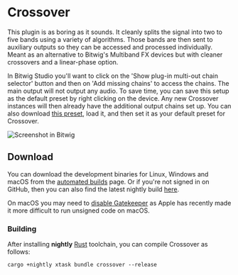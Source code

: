 # Crossover

This plugin is as boring as it sounds. It cleanly splits the signal into two to
five bands using a variety of algorithms. Those bands are then sent to auxiliary
outputs so they can be accessed and processed individually. Meant as an
alternative to Bitwig's Multiband FX devices but with cleaner crossovers and a
linear-phase option.

In Bitwig Studio you'll want to click on the 'Show plug-in multi-out chain
selector' button and then on 'Add missing chains' to access the chains. The main
output will not output any audio. To save time, you can save this setup as the
default preset by right clicking on the device. Any new Crossover instances will
then already have the additional output chains set up. You can also download
[this
preset](https://cdn.discordapp.com/attachments/767397282344599602/1096417371880685669/Crossover_setup.bwpreset),
load it, and then set it as your default preset for Crossover.

<!-- Screenshots and other binary assets aren't in this repo as that would add bloat to NIH-plug checkouts -->

![Screenshot in Bitwig](https://i.imgur.com/hrn9uhR.png)

## Download

You can download the development binaries for Linux, Windows and macOS from the
[automated
builds](https://github.com/robbert-vdh/nih-plug/actions/workflows/build.yml?query=branch%3Amaster)
page. Or if you're not signed in on GitHub, then you can also find the latest nightly
build [here](https://nightly.link/robbert-vdh/nih-plug/workflows/build/master).

On macOS you may need to [disable
Gatekeeper](https://disable-gatekeeper.github.io/) as Apple has recently made it
more difficult to run unsigned code on macOS.

### Building

After installing **nightly** [Rust](https://rustup.rs/) toolchain, you can
compile Crossover as follows:

```shell
cargo +nightly xtask bundle crossover --release
```
